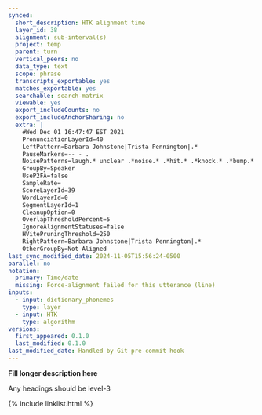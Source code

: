```yaml
---
synced:
  short_description: HTK alignment time
  layer_id: 38
  alignment: sub-interval(s)
  project: temp
  parent: turn
  vertical_peers: no
  data_type: text
  scope: phrase
  transcripts_exportable: yes
  matches_exportable: yes
  searchable: search-matrix
  viewable: yes
  export_includeCounts: no
  export_includeAnchorSharing: no
  extra: |
    #Wed Dec 01 16:47:47 EST 2021
    PronunciationLayerId=40
    LeftPattern=Barbara Johnstone|Trista Pennington|.*
    PauseMarkers=-- - .
    NoisePatterns=laugh.* unclear .*noise.* .*hit.* .*knock.* .*bump.* .*brush.* .*tap.*
    GroupBy=Speaker
    UseP2FA=false
    SampleRate=
    ScoreLayerId=39
    WordLayerId=0
    SegmentLayerId=1
    CleanupOption=0
    OverlapThresholdPercent=5
    IgnoreAlignmentStatuses=false
    HVitePruningThreshold=250
    RightPattern=Barbara Johnstone|Trista Pennington|.*
    OtherGroupBy=Not Aligned
last_sync_modified_date: 2024-11-05T15:56:24-0500
parallel: no
notation:
  primary: Time/date
  missing: Force-alignment failed for this utterance (line)
inputs:
  - input: dictionary_phonemes
    type: layer
  - input: HTK
    type: algorithm
versions:
  first_appeared: 0.1.0
  last_modified: 0.1.0
last_modified_date: Handled by Git pre-commit hook
---
```


**Fill longer description here**

Any headings should be level-3


{% include linklist.html %}

